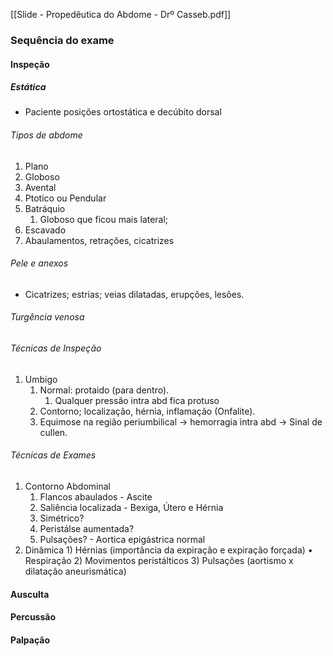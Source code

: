 [[Slide - Propedêutica do Abdome - Drº Casseb.pdf]]


### Sequência do exame
#### Inspeção
##### Estática
-  Paciente posições ortostática e decúbito dorsal
###### Tipos de abdome
1) Plano
2) Globoso
3) Avental
4) Ptotico ou Pendular
5) Batráquio 
	1) Globoso que ficou mais lateral;
6) Escavado
7) Abaulamentos, retrações, cicatrizes 
###### Pele e anexos
- Cicatrizes; estrias; veias dilatadas, erupções, lesões.
###### Turgência venosa

###### Técnicas de Inspeção
1) Umbigo
	1) Normal: protaido (para dentro). 
		1) Qualquer pressão intra abd fica protuso
	2) Contorno; localização, hérnia, inflamação (Onfalite). 
	3) Equimose na região periumbilical -> hemorragia intra abd -> Sinal de cullen.
###### Técnicas de Exames
1) Contorno Abdominal
	1) Flancos abaulados - Ascite 
	2) Saliência localizada - Bexiga, Útero e Hérnia 
	3) Simétrico?
	4) Peristálse aumentada? 
	5) Pulsações? - Aortica epigástrica normal
2) Dinâmica
		1) Hérnias (importância da expiração e expiração forçada) • Respiração 
		2) Movimentos peristálticos
		3) Pulsações (aortismo x dilatação aneurismática)
 
#### Ausculta 

#### Percussão

#### Palpação